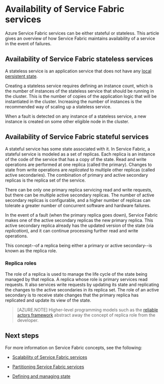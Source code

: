 <properties
   pageTitle="Availability of Service Fabric services | Windows Azure"
   description="Describes fault detection, failover, and recovery for services"
   services="service-fabric"
   documentationCenter=".net"
   authors="appi101"
   manager="timlt"
   editor=""/>

<tags
	ms.service="service-fabric"
	ms.date="08/26/2015"
	wacn.date=""/>

# Availability of Service Fabric services
Azure Service Fabric services can be either stateful or stateless. This article gives an overview of how Service Fabric maintains availability of a service in the event of failures.

## Availability of Service Fabric stateless services
A stateless service is an application service that does not have any [local persistent state](/documentation/articles/service-fabric-concepts-state).

Creating a stateless service requires defining an instance count, which is the number of instances of the stateless service that should be running in the cluster. This is the number of copies of the application logic that will be instantiated in the cluster. Increasing the number of instances is the recommended way of scaling up a stateless service.

When a fault is detected on any instance of a stateless service, a new instance is created on some other eligible node in the cluster.

## Availability of Service Fabric stateful services
A stateful service has some state associated with it. In Service Fabric, a stateful service is modeled as a set of replicas. Each replica is an instance of the code of the service that has a copy of the state. Read and write operations are performed at one replica (called the primary). Changes to state from write operations are *replicated* to multiple other replicas (called active secondaries). The combination of primary and active secondary replicas is the replica set of the service.

There can be only one primary replica servicing read and write requests, but there can be multiple active secondary replicas. The number of active secondary replicas is configurable, and a higher number of replicas can tolerate a greater number of concurrent software and hardware failures.

In the event of a fault (when the primary replica goes down), Service Fabric makes one of the active secondary replicas the new primary replica. This active secondary replica already has the updated version of the state (via *replication*), and it can continue processing further read and write operations.

This concept--of a replica being either a primary or active secondary--is known as the replica role.

### Replica roles
The role of a replica is used to manage the life cycle of the state being managed by that replica. A replica whose role is primary services read requests. It also services write requests by updating its state and replicating the changes to the active secondaries in its replica set. The role of an active secondary is to receive state changes that the primary replica has replicated and update its view of the state.

>[AZURE.NOTE] Higher-level programming models such as the [reliable actors framework](/documentation/articles/service-fabric-reliable-actors-introduction) abstract away the concept of replica role from the developer.

## Next steps

For more information on Service Fabric concepts, see the following:

- [Scalability of Service Fabric services](/documentation/articles/service-fabric-concepts-scalability)

- [Partitioning Service Fabric services](/documentation/articles/service-fabric-concepts-partitioning)

- [Defining and managing state](/documentation/articles/service-fabric-concepts-state)
